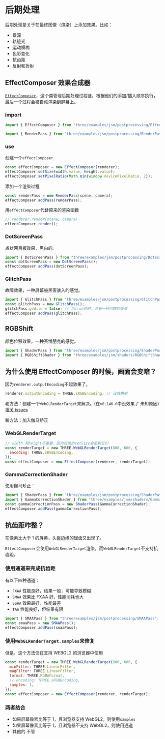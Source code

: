# 后期处理

后期处理是关于在最终图像（渲染）上添加效果。比如：

- 景深
- 轨迹光
- 运动模糊
- 色彩变化
- 抗齿距
- 反射和折射

## EffectComposer 效果合成器

[`EffectComposer`](https://threejs.org/docs/index.html?q=Eff#examples/zh/postprocessing/EffectComposer)，这个类管理后期处理过程链，根据他们的添加/插入顺序执行，最后一个过程会被自动渲染到屏幕上。

### import

```js
import { EffectComposer } from "three/examples/jsm/postprocessing/EffectComposer";
```

```js
import { RenderPass } from "three/examples/jsm/postprocessing/RenderPass";
```

### use

创建一个`effectComposer`

```js
const effectComposer = new EffectComposer(renderer);
effectComposer.setSize(width.value, height.value);
effectComposer.setPixelRatio(Math.min(window.devicePixelRatio, 2));
```

添加一个渲染过程

```js
const renderPass = new RenderPass(scene, camera);
effectComposer.addPass(renderPass);
```

用`effectComposer`代替原来的渲染函数

```js
// renderer.render(scene, camera)
effectComposer.render();
```

### DotScreenPass

点状网目板效果，黑白的。

```js
import { DotScreenPass } from "three/examples/jsm/postprocessing/DotScreenPass";
const dotScreenPass = new DotScreenPass();
effectComposer.addPass(dotScreenPass);
```

### GlitchPass

故障效果，一种屏幕被黑客骇入的感觉。

```js
import { GlitchPass } from "three/examples/jsm/postprocessing/GlitchPass";
const glitchPass = new GlitchPass();
glitchPass.goWild = false; // 为true的时，会有一种闪瞎的效果
effectComposer.addPass(glitchPass);
```

## RGBShift

颜色位移效果，一种赛博朋克的感觉。

```js
import { ShaderPass } from "three/examples/jsm/postprocessing/ShaderPass";
import { RGBShiftShader } from "three/examples/jsm/shaders/RGBShiftShader";
```

## 为什么使用 EffectComposer 的时候，画面会变暗？

因为`renderer.outputEncoding`不起效果了。

```js
renderer.outputEncoding = THREE.sRGBEncoding; // 没效果啦
```

老方法：创建一个`WebGLRenderTarget`来解决。(在`v0.146.0`中没效果了 未知原因)[相关 issues](https://github.com/mrdoob/three.js/issues/24843)

新方法：加入伽马矫正

### WebGLRenderTarget

```js
// width 和height不重要，因为后面的setSize会更新它们
const renderTarget = new THREE.WebGLRenderTarget(800, 600, {
  encoding: THREE.sRGBEncoding,
});
const effectComposer = new EffectComposer(renderer, renderTarget);
```

### GammaCorrectionShader

使用伽马矫正：

```js
import { ShaderPass } from "three/examples/jsm/postprocessing/ShaderPass";
import { GammaCorrectionShader } from "three/examples/jsm/shaders/GammaCorrectionShader";
const gammaCorrectionPass = new ShaderPass(GammaCorrectionShader);
effectComposer.addPass(gammaCorrectionPass);
```

## 抗齿距咋整？

在像素比大于 1 的屏幕，头盔边缘的锯齿又出现了。

`EffectComposer`会使用`WebGLRenderTarget`渲染，而`WebGLRenderTarget`不支持抗齿距。

### 使用通道来完成抗齿距

有以下四种通道：

- `FXAA` 性能良好，结果一般，可能导致模糊
- `SMAA` 效果比 FXAA 好，性能消耗也大
- `SSAA` 效果最好，性能最差
- `TAA` 性能良好，但结果有限

```js
import { SMAAPass } from "three/examples/jsm/postprocessing/SMAAPass";
const smaaPass = new SMAAPass();
effectComposer.addPass(smaaPass);
```

### 使用`WebGLRenderTarget.samples`来修复

但是，这个方法仅在支持 WEBGL2 的浏览器中使用

```js
const renderTarget = new THREE.WebGLRenderTarget(800, 600, {
  minFilter: THREE.LinearFilter,
  magFilter: THREE.LinearFilter,
  format: THREE.RGBAFormat,
  // encoding: THREE.sRGBEncoding,
  samples: 1,
});
const effectComposer = new EffectComposer(renderer, renderTarget);
```

### 两者结合

- 如果屏幕像素比等于 1，且浏览器支持 WebGL2，则使用`samples`
- 如果屏幕像素比等于 1，且浏览器不支持 WebGL2，则使用通道
- 其他的 不管
